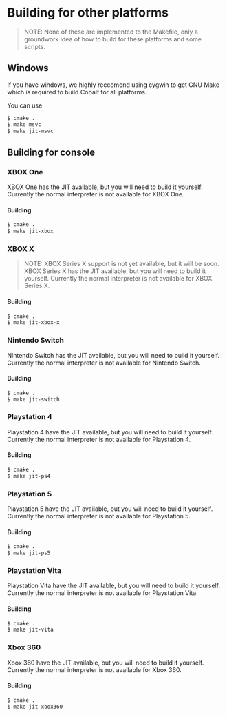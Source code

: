 # Building for other platforms
> NOTE: None of these are implemented to the Makefile, only a groundwork idea of how to build for these platforms and some scripts.
## Windows
If you have windows, we highly reccomend using cygwin to get GNU Make which is required to build Cobalt for 
all platforms.

You can use
```bash
$ cmake .
$ make msvc
$ make jit-msvc
```

## Building for console
### XBOX One
XBOX One has the JIT available, but you will need to build it yourself. Currently the normal
interpreter is not available for XBOX One. 
#### Building
```bash
$ cmake .
$ make jit-xbox
```

### XBOX X
> NOTE: XBOX Series X support is not yet available, but it will be soon.
XBOX Series X has the JIT available, but you will need to build it yourself. Currently the normal
interpreter is not available for XBOX Series X. 
#### Building
```bash
$ cmake .
$ make jit-xbox-x
```

### Nintendo Switch
Nintendo Switch has the JIT available, but you will need to build it yourself. Currently the normal
interpreter is not available for Nintendo Switch.
#### Building
```bash
$ cmake .
$ make jit-switch
```

### Playstation 4
Playstation 4 have the JIT available, but you will need to build it yourself. Currently the normal
interpreter is not available for Playstation 4.
#### Building
```bash
$ cmake .
$ make jit-ps4
```

### Playstation 5
Playstation 5 have the JIT available, but you will need to build it yourself. Currently the normal
interpreter is not available for Playstation 5.
#### Building
```bash
$ cmake .
$ make jit-ps5
```

### Playstation Vita
Playstation Vita have the JIT available, but you will need to build it yourself. Currently the normal
interpreter is not available for Playstation Vita.
#### Building
```bash
$ cmake .
$ make jit-vita
```

### Xbox 360
Xbox 360 have the JIT available, but you will need to build it yourself. Currently the normal
interpreter is not available for Xbox 360.
#### Building
```bash
$ cmake .
$ make jit-xbox360
```
